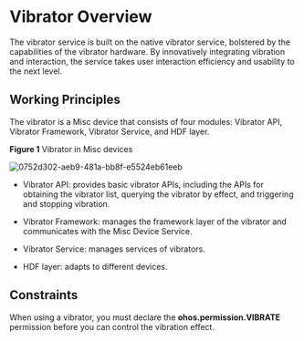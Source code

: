 # Vibrator Overview


The vibrator service is built on the native vibrator service, bolstered by the capabilities of the vibrator hardware. By innovatively integrating vibration and interaction, the service takes user interaction efficiency and usability to the next level.


## Working Principles

The vibrator is a Misc device that consists of four modules: Vibrator API, Vibrator Framework, Vibrator Service, and HDF layer.

  **Figure 1** Vibrator in Misc devices

![0752d302-aeb9-481a-bb8f-e5524eb61eeb](figures/0752d302-aeb9-481a-bb8f-e5524eb61eeb.png)

- Vibrator API: provides basic vibrator APIs, including the APIs for obtaining the vibrator list, querying the vibrator by effect, and triggering and stopping vibration.

- Vibrator Framework: manages the framework layer of the vibrator and communicates with the Misc Device Service.

- Vibrator Service: manages services of vibrators.

- HDF layer: adapts to different devices.


## Constraints

When using a vibrator, you must declare the **ohos.permission.VIBRATE** permission before you can control the vibration effect.
